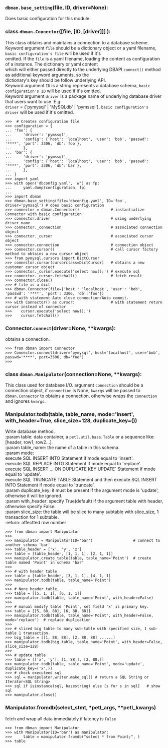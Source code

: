 


### ``dbman.base_setting``(file, ID, driver=None):
Does basic configuration for this module. 
    

### class ``dbman.Connector``([file, [ID, [driver]]] ):
This class obtains and maintains a connection to a database scheme.<br />
Keyword argument `file` should be a dictionary object or a yaml filename, `basic configuration's file` will be used if it's<br />
omitted. If the `file` is a yaml filename, loading the content as configuration of a instance. The dictionary or yaml content<br />
which will either passed directly to the underlying DBAPI ``connect()`` method as additional keyword arguments, so the<br />
dictionary's key should be follow underlying API.<br />
Keyword argument `ID` is a string represents a database schema, `basic configuration's ID` will be used if it's omitted.<br />
Keyword argument `driver` is a package name of underlying database driver that users want to use. E.g:<br />
`driver` = {'pymysql' | 'MySQLdb' | 'pymssql'}. `basic configuration's driver` will be used if it's omitted.<br />
	
```
>>>  # Creates configuration file
>>> configuration = {
... 'foo': {
...     'driver': 'pymssql',
...     'config': {'host': 'localhost', 'user': 'bob', 'passwd': '****', 'port': 3306, 'db':'foo'},
...     },
... 'bar': {
...     'driver': 'pymssql',
...     'config': {'host': 'localhost', 'user': 'bob', 'passwd': '****', 'port': 3306, 'db':'bar'},
...     },
... }
>>> import yaml
>>> with open('dbconfig.yaml', 'w') as fp:
...     yaml.dump(configuration, fp)
...
>>> import dbman
>>> dbman.base_setting(file='dbconfig.yaml', ID='foo', driver='pymssql') # does basic configuration
>>> connector = dbman.Connector()              # instantialize Connector with basic configuration
>>> connector.driver                           # using underlying driver name
>>> connector._connection                      # associated connection object
>>> connector._cursor                          # associated cursor object
>>> connector.connection                       # connection object
>>> connector.cursor()                         # call cursor factory method to obtains a new cursor object
>>> from pymysql.cursors import DictCursor
>>> connector.cursor(cursorclass=DictCursor)   # obtains a new customer cursor object
>>> connector._cursor.execute('select now();') # execute sql
>>> connector._cursor.fetchall()               # fetch result
>>> connector.close()
>>> # file is a dict
>>> dbman.Connector(file={'host': 'localhost', 'user': 'bob', 'passwd': '****', 'port': 3306, 'db':'foo'}) 
>>> # with statement Auto close connection/Auto commit. 
>>> with Connector() as cursor:                # with statement return cursor instead of connector
>>>    cursor.execute('select now();')
>>>	   cursor.fetchall()
```

### Connector.``connect``(driver=None, **kwargs):
obtains a connection.

```
>>> from dbman import Connector
>>> Connector.connect(driver='pymysql', host='localhost', user='bob', passwd='****', port=3306, db='foo') 
>>> 
```

### class ``dbman.Manipulator``(connection=None, **kwargs):
This class used for database I/O. argument `connection` should be a connection object, if `connection` is None, 
`kwargs` will be passed to `dbman.Connector` to obtains a connection, otherwise wraps the `connection` and ignores `kwargs`.

### Manipulator.todb(table, table_name, mode='insert', with_header=True, slice_size=128, duplicate_key=())
Write database method.<br />
:param table: data container, a `petl.util.base.Table` or a sequence like: [header, row1, row2...]. <br />
:param table_name: the name of a table in this schema.<br />
:param mode:<br />
    execute SQL INSERT INTO Statement if mode equal to 'insert'.<br />
    execute SQL REPLACE INTO Statement if mode equal to 'replace'.<br />
    execute SQL INSERT ... ON DUPLICATE KEY UPDATE` Statement if mode equal to 'update'.<br />
    execute SQL TRUNCATE TABLE Statement and then execute SQL INSERT INTO Statement if mode equal to 'truncate'.<br />
:param duplicate_key: it must be present if the argument mode is 'update', otherwise it will be ignored.<br />
:param with_header: specify True(default) if the argument table with header, otherwise specify False.<br />
:param slice_size: the table will be slice to many subtable with slice_size, 1 transaction for 1 subtable.<br />
:return: affectted row number

```
>>> from dbman import Manipulator
>>> 
>>> manipulator = Manipulator(ID='bar')                  # connect to another schema 'bar'
>>> table_header = ['x', 'y', 'z']
>>> table = [table_header, [1, 1, 1], [2, 1, 1]]
>>> manipulator.create_table(table, table_name='Point')  # create table named 'Point' in schema 'bar'
>>>
>>> # with header table
>>> table = [table_header, [3, 1, 1], [4, 1, 1]
>>> manipulator.todb(table, table_name='Point')
>>>
>>> # None header table,
>>> table = [[5, 1, 1], [6, 1, 1]]
>>> manipulator.todb(table, table_name='Point', with_header=False)
>>>
>>> # manual modify table 'Point', set field 'x' is primary key.
>>> table = [[5, 88, 88], [6, 88, 88]]
>>> manipulator.todb(table, table_name='Point', with_header=False, mode='replace')  # replace duplication
>>>
>>> # sliced big table to many sub-table with specified size, 1 sub-table 1 transaction.
>>> big_table = [[1, 88, 88], [2, 88, 88] ......]
>>> manipulator.todb(big_table, table_name='Point', with_header=False, slice_size=128)
>>>
>>> # update table
>>> table = [['x', 'y'], [1, 88,], [2, 88,]]
>>> manipulator.todb(table, table_name='Point', mode='update', duplicate_key=('x',))
>>> # check executeed sql
>>> sql = manipulator.writer.make_sql() # return a SQL String or Iterator<SQL String>
>>> sql if isinstance(sql, basestring) else [s for s in sql]   # show sql
>>> manipulator.close()
```
	
	
### Manipulator.fromdb(select_stmt, *petl_args, **petl_kwargs)
fetch and wrap all data immediately if latency is `False`

```
>>> from dbman import Manipulator 
>>> with Manipulator(ID='bar') as manipulator:
>>>     table = manipulator.fromdb("select * from Point;", )
>>> table
```
    
